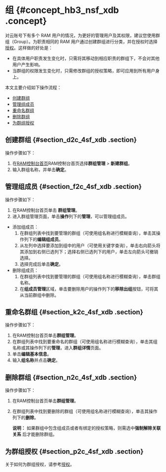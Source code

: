 # 组 {#concept_hb3_nsf_xdb .concept}

对云账号下有多个 RAM 用户的情况，为更好的管理用户及其权限，建议您使用群组（Group）。为职责相同的 RAM 用户通过创建群组进行分类，并在授权时选择[授权](cn.zh-CN/用户指南/授权管理/授权.md)。这样做的好处是：

-   在具体用户职责发生变化时，只需将其移动到相应职责的群组下，不会对其他用户产生影响。
-   当群组的权限发生变化时，只需修改群组的授权策略，即可应用到所有用户身上。

本文主要介绍如下操作流程：

-   [创建群组](#section_d2c_4sf_xdb)
-   [管理组成员](#section_f2c_4sf_xdb)
-   [重命名群组](#section_k2c_4sf_xdb)
-   [删除群组](#section_n2c_4sf_xdb)
-   [为群组授权](#section_p2c_4sf_xdb)

## 创建群组 {#section_d2c_4sf_xdb .section}

操作步骤如下：

1.  在[RAM控制台首页](https://ram.console.aliyun.com/)RAM控制台首页选择**群组管理** \> **新建群组**。
2.  输入群组名称，并单击**确定**。

## 管理组成员 {#section_f2c_4sf_xdb .section}

操作步骤如下：

1.  在RAM控制台首页单击 **群组管理**。
2.  进入群组管理页面，单击**操作**列下的**管理**，可以管理组成员。

-   添加组成员：
    1.  在群组列表中找到要管理的群组（可使用组名称进行模糊查询），单击其操作列下的**编辑组成员**。
    2.  从左列中选择要添加到组中的用户（可使用关键字查询），单击右向箭头将其添加到右侧已选列下；选择右侧已选列下的用户，单击左向箭头可撤销选择。
    3.  选择完成后单击**确定**。
-   删除组成员：
    1.  在群组列表中找到要管理的群组（可使用组名称进行模糊查询），单击群组名称。
    2.  在**组成员管理**区域，单击要删除用户的操作列下的**移除出组**按钮，可将其从当前群组中删除。

## 重命名群组 {#section_k2c_4sf_xdb .section}

操作步骤如下：

1.  在RAM控制台首页单击**群组管理**。
2.  在群组列表中找到要重命名的群组（可使用组名称进行模糊查询），单击其组名称或其操作列下的**管理**，进入**群组详情**页面。
3.  单击**编辑基本信息**。
4.  输入**组名称**并点击**确定**。

## 删除群组 {#section_n2c_4sf_xdb .section}

操作步骤如下：

1.  在RAM控制台首页单击**群组管理**。
2.  在群组列表中找到要删除的群组（可使用组名称进行模糊查询），单击其操作列下的**删除**。

    **说明：** 如果群组中包含组成员或者有绑定的授权策略，则需选中**强制解除关联关系** 后才能删除群组。


## 为群组授权 {#section_p2c_4sf_xdb .section}

关于如何为群组授权，请参考[授权](cn.zh-CN/用户指南/授权管理/授权.md)。

